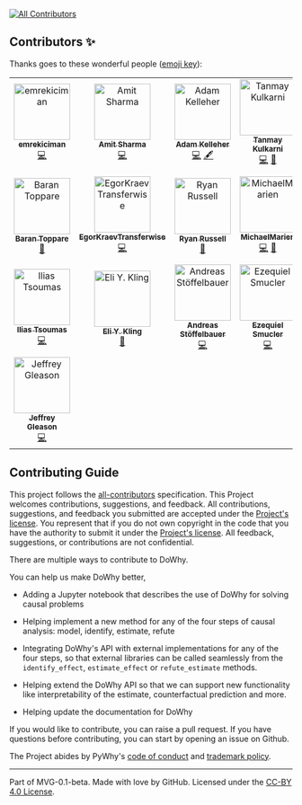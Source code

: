 
<!-- ALL-CONTRIBUTORS-BADGE:START - Do not remove or modify this section -->
[![All Contributors](https://img.shields.io/badge/all_contributors-22-orange.svg?style=flat-square)](#contributors-)
<!-- ALL-CONTRIBUTORS-BADGE:END -->

## Contributors ✨

Thanks goes to these wonderful people ([emoji key](https://allcontributors.org/docs/en/emoji-key)):

<!-- ALL-CONTRIBUTORS-LIST:START - Do not remove or modify this section -->
<!-- prettier-ignore-start -->
<!-- markdownlint-disable -->
<table>
  <tbody>
    <tr>
      <td align="center"><a href="https://github.com/emrekiciman"><img src="https://avatars3.githubusercontent.com/u/5982160?v=4?s=100" width="100px;" alt="emrekiciman"/><br /><sub><b>emrekiciman</b></sub></a><br /><a href="https://github.com/py-why/dowhy/commits?author=emrekiciman" title="Code">💻</a></td>
      <td align="center"><a href="https://github.com/amit-sharma"><img src="https://avatars3.githubusercontent.com/u/1775381?v=4?s=100" width="100px;" alt="Amit Sharma"/><br /><sub><b>Amit Sharma</b></sub></a><br /><a href="https://github.com/py-why/dowhy/commits?author=amit-sharma" title="Code">💻</a></td>
      <td align="center"><a href="http://adamkelleher.com"><img src="https://avatars0.githubusercontent.com/u/1762368?v=4?s=100" width="100px;" alt="Adam Kelleher"/><br /><sub><b>Adam Kelleher</b></sub></a><br /><a href="https://github.com/py-why/dowhy/commits?author=akelleh" title="Code">💻</a> <a href="#content-akelleh" title="Content">🖋</a></td>
      <td align="center"><a href="https://github.com/Tanmay-Kulkarni101"><img src="https://avatars3.githubusercontent.com/u/17275495?v=4?s=100" width="100px;" alt="Tanmay Kulkarni"/><br /><sub><b>Tanmay Kulkarni</b></sub></a><br /><a href="https://github.com/py-why/dowhy/commits?author=Tanmay-Kulkarni101" title="Code">💻</a> <a href="https://github.com/py-why/dowhy/commits?author=Tanmay-Kulkarni101" title="Documentation">📖</a></td>
      <td align="center"><a href="https://github.com/vojavocni"><img src="https://avatars.githubusercontent.com/u/40206443?v=4?s=100" width="100px;" alt="Aleksandar Jovanovic"/><br /><sub><b>Aleksandar Jovanovic</b></sub></a><br /><a href="https://github.com/py-why/dowhy/commits?author=vojavocni" title="Code">💻</a></td>
      <td align="center"><a href="https://github.com/n8sty"><img src="https://avatars.githubusercontent.com/u/2964996?v=4?s=100" width="100px;" alt="nate giraldi"/><br /><sub><b>nate giraldi</b></sub></a><br /><a href="https://github.com/py-why/dowhy/commits?author=n8sty" title="Documentation">📖</a> <a href="https://github.com/py-why/dowhy/commits?author=n8sty" title="Code">💻</a></td>
      <td align="center"><a href="https://github.com/yaakx"><img src="https://avatars.githubusercontent.com/u/54352800?v=4?s=100" width="100px;" alt="Julen Corral"/><br /><sub><b>Julen Corral</b></sub></a><br /><a href="https://github.com/py-why/dowhy/commits?author=yaakx" title="Code">💻</a></td>
    </tr>
    <tr>
      <td align="center"><a href="http://toppare.github.io/"><img src="https://avatars.githubusercontent.com/u/6221127?v=4?s=100" width="100px;" alt="Baran Toppare"/><br /><sub><b>Baran Toppare</b></sub></a><br /><a href="https://github.com/py-why/dowhy/commits?author=toppare" title="Documentation">📖</a></td>
      <td align="center"><a href="https://github.com/EgorKraevTransferwise"><img src="https://avatars.githubusercontent.com/u/62890791?v=4?s=100" width="100px;" alt="EgorKraevTransferwise"/><br /><sub><b>EgorKraevTransferwise</b></sub></a><br /><a href="https://github.com/py-why/dowhy/commits?author=EgorKraevTransferwise" title="Code">💻</a></td>
      <td align="center"><a href="https://github.com/ryanrussell"><img src="https://avatars.githubusercontent.com/u/523300?v=4?s=100" width="100px;" alt="Ryan Russell"/><br /><sub><b>Ryan Russell</b></sub></a><br /><a href="https://github.com/py-why/dowhy/commits?author=ryanrussell" title="Documentation">📖</a></td>
      <td align="center"><a href="https://github.com/MichaelMarien"><img src="https://avatars.githubusercontent.com/u/13829139?v=4?s=100" width="100px;" alt="MichaelMarien"/><br /><sub><b>MichaelMarien</b></sub></a><br /><a href="https://github.com/py-why/dowhy/commits?author=MichaelMarien" title="Code">💻</a> <a href="https://github.com/py-why/dowhy/commits?author=MichaelMarien" title="Documentation">📖</a></td>
      <td align="center"><a href="http://people.mpi-inf.mpg.de/~kbudhath/"><img src="https://avatars.githubusercontent.com/u/111277?v=4?s=100" width="100px;" alt="Kailashbuki"/><br /><sub><b>Kailashbuki</b></sub></a><br /><a href="https://github.com/py-why/dowhy/commits?author=kailashbuki" title="Code">💻</a> <a href="https://github.com/py-why/dowhy/commits?author=kailashbuki" title="Documentation">📖</a></td>
      <td align="center"><a href="https://github.com/petergtz"><img src="https://avatars.githubusercontent.com/u/3618401?v=4?s=100" width="100px;" alt="Peter Götz"/><br /><sub><b>Peter Götz</b></sub></a><br /><a href="https://github.com/py-why/dowhy/commits?author=petergtz" title="Code">💻</a> <a href="https://github.com/py-why/dowhy/commits?author=petergtz" title="Documentation">📖</a></td>
      <td align="center"><a href="https://github.com/bloebp"><img src="https://avatars.githubusercontent.com/u/51325689?v=4?s=100" width="100px;" alt="Patrick Blöbaum"/><br /><sub><b>Patrick Blöbaum</b></sub></a><br /><a href="https://github.com/py-why/dowhy/commits?author=bloebp" title="Code">💻</a> <a href="https://github.com/py-why/dowhy/commits?author=bloebp" title="Documentation">📖</a></td>
    </tr>
    <tr>
      <td align="center"><a href="https://github.com/itsoum"><img src="https://avatars.githubusercontent.com/u/9675299?v=4?s=100" width="100px;" alt="Ilias Tsoumas"/><br /><sub><b>Ilias Tsoumas</b></sub></a><br /><a href="https://github.com/py-why/dowhy/commits?author=itsoum" title="Code">💻</a></td>
      <td align="center"><a href="https://github.com/elikling"><img src="https://avatars.githubusercontent.com/u/8556526?v=4?s=100" width="100px;" alt="Eli Y. Kling"/><br /><sub><b>Eli Y. Kling</b></sub></a><br /><a href="https://github.com/py-why/dowhy/commits?author=elikling" title="Documentation">📖</a></td>
      <td align="center"><a href="http://astoeffelbauer.github.io"><img src="https://avatars.githubusercontent.com/u/54737457?v=4?s=100" width="100px;" alt="Andreas Stöffelbauer"/><br /><sub><b>Andreas Stöffelbauer</b></sub></a><br /><a href="https://github.com/py-why/dowhy/commits?author=astoeffelbauer" title="Code">💻</a></td>
      <td align="center"><a href="https://github.com/esmucler"><img src="https://avatars.githubusercontent.com/u/14080095?v=4?s=100" width="100px;" alt="Ezequiel Smucler"/><br /><sub><b>Ezequiel Smucler</b></sub></a><br /><a href="https://github.com/py-why/dowhy/commits?author=esmucler" title="Code">💻</a></td>
      <td align="center"><a href="https://github.com/yemaedahrav"><img src="https://avatars.githubusercontent.com/u/50958687?v=4?s=100" width="100px;" alt="Amey Varhade"/><br /><sub><b>Amey Varhade</b></sub></a><br /><a href="https://github.com/py-why/dowhy/commits?author=yemaedahrav" title="Code">💻</a></td>
      <td align="center"><a href="https://github.com/bkowshik"><img src="https://avatars.githubusercontent.com/u/2899501?v=4?s=100" width="100px;" alt="Bhargav Kowshik"/><br /><sub><b>Bhargav Kowshik</b></sub></a><br /><a href="https://github.com/py-why/dowhy/commits?author=bkowshik" title="Code">💻</a></td>
      <td align="center"><a href="https://github.com/darthtrevino"><img src="https://avatars.githubusercontent.com/u/113544?v=4?s=100" width="100px;" alt="Chris Trevino"/><br /><sub><b>Chris Trevino</b></sub></a><br /><a href="https://github.com/py-why/dowhy/commits?author=darthtrevino" title="Code">💻</a></td>
    </tr>
    <tr>
      <td align="center"><a href="https://jlgleason.github.io"><img src="https://avatars.githubusercontent.com/u/18729651?v=4?s=100" width="100px;" alt="Jeffrey Gleason"/><br /><sub><b>Jeffrey Gleason</b></sub></a><br /><a href="https://github.com/py-why/dowhy/commits?author=jlgleason" title="Code">💻</a></td>
    </tr>
  </tbody>
  <tfoot>
    
  </tfoot>
</table>

<!-- markdownlint-restore -->
<!-- prettier-ignore-end -->

<!-- ALL-CONTRIBUTORS-LIST:END -->

## Contributing Guide

This project follows the [all-contributors](https://github.com/all-contributors/all-contributors) specification. This Project welcomes contributions, suggestions, and feedback. All contributions, suggestions, and feedback you submitted are accepted under the [Project's license](./LICENSE.md). You represent that if you do not own copyright in the code that you have the authority to submit it under the [Project's license](./LICENSE.md). All feedback, suggestions, or contributions are not confidential.

There are multiple ways to contribute to DoWhy.

You can help us make DoWhy better,
* Adding a Jupyter notebook that describes the use of DoWhy for solving causal
problems

* Helping implement a new method for any of the four steps of causal analysis:
  model, identify, estimate, refute

* Integrating DoWhy's API with external implementations for any of the four steps, so that external libraries can be called seamlessly from the `identify_effect`, `estimate_effect` or `refute_estimate` methods.

* Helping extend the DoWhy API so that we can support new functionality like interpretability of the estimate, counterfactual prediction and more.

* Helping update the documentation for DoWhy

If you would like to contribute, you can raise a pull request. If you have
questions before contributing, you can start by opening an issue on Github.

The Project abides by PyWhy's [code of conduct](https://github.com/py-why/governance/blob/main/CODE-OF-CONDUCT.md) and [trademark policy](https://github.com/py-why/governance/blob/main/TRADEMARKS.md).

---
Part of MVG-0.1-beta.
Made with love by GitHub. Licensed under the [CC-BY 4.0 License](https://creativecommons.org/licenses/by-sa/4.0/).
